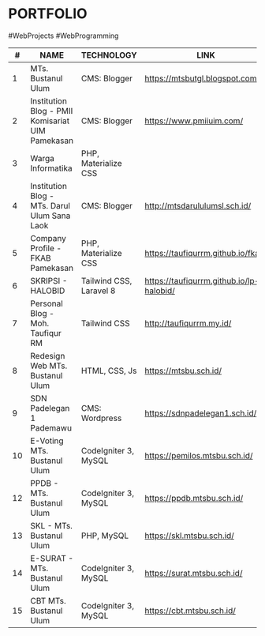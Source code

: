 # PORTFOLIO
#WebProjects #WebProgramming

| #   | NAME                                              	| TECHNOLOGY                   | LINK                                 	 | YEAR |
|-----|---------------------------------------------------	|----------------------------  |--------------------------------------	 |------|
|  1  | MTs. Bustanul Ulum                                 	| CMS: Blogger				         | https://mtsbutgl.blogspot.com/       	 | 2019 |
|  2  | Institution Blog - PMII Komisariat UIM Pamekasan   	| CMS: Blogger				         | https://www.pmiiuim.com/             	 | 2020 |
|  3  | Warga Informatika                                   | PHP, Materialize CSS         |                                         | 2021 |
|  4  | Institution Blog - MTs. Darul Ulum Sana Laok   	    | CMS: Blogger  		             | http://mtsdarululumsl.sch.id/        	 | 2021 |
|  5  | Company Profile - FKAB Pamekasan                    | PHP, Materialize CSS         | https://taufiqurrm.github.io/fkab/      | 2021 |
|  6  | SKRIPSI - HALOBID                                   | Tailwind CSS, Laravel 8      | https://taufiqurrm.github.io/lp-halobid/| 2022 |
|  7  | Personal Blog - Moh. Taufiqur RM                    | Tailwind CSS      		       | http://taufiqurrm.my.id/       	       | 2022 |
|  8  | Redesign Web MTs. Bustanul Ulum        	            | HTML, CSS, Js                | https://mtsbu.sch.id/    	          	 | 2023 |
|  9  | SDN Padelegan 1 Pademawu		                      	| CMS: Wordpress               | https://sdnpadelegan1.sch.id/           | 2023 |
|  10 | E-Voting MTs. Bustanul Ulum                		    	| CodeIgniter 3, MySQL         | https://pemilos.mtsbu.sch.id/           | 2023 |
|  12 | PPDB - MTs. Bustanul Ulum                           | CodeIgniter 3, MySQL         | https://ppdb.mtsbu.sch.id/              | 2023 |
|  13 | SKL - MTs. Bustanul Ulum                            | PHP, MySQL                   | https://skl.mtsbu.sch.id/               | 2023 |
|  14 | E-SURAT - MTs. Bustanul Ulum                        | CodeIgniter 3, MySQL         | https://surat.mtsbu.sch.id/             | 2023 |
|  15 | CBT MTs. Bustanul Ulum                		        	| CodeIgniter 3, MySQL         | https://cbt.mtsbu.sch.id/               | 2025 |


